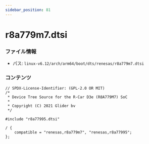 ```yaml
---
sidebar_position: 81
---
```

# r8a779m7.dtsi

### ファイル情報

- パス: `linux-v6.12/arch/arm64/boot/dts/renesas/r8a779m7.dtsi`

### コンテンツ

```dtsi
// SPDX-License-Identifier: (GPL-2.0 OR MIT)
/*
 * Device Tree Source for the R-Car D3e (R8A779M7) SoC
 *
 * Copyright (C) 2021 Glider bv
 */

#include "r8a77995.dtsi"

/ {
	compatible = "renesas,r8a779m7", "renesas,r8a77995";
};

```
